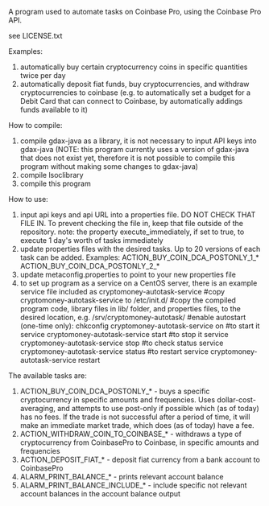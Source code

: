 A program used to automate tasks on Coinbase Pro, using the Coinbase Pro API.

see LICENSE.txt

Examples:
1) automatically buy certain cryptocurrency coins in specific quantities twice per day
2) automatically deposit fiat funds, buy cryptocurrencies, and withdraw cryptocurrencies to coinbase (e.g. to automatically set a budget for a Debit Card that can connect to Coinbase, by automatically addings funds available to it)


How to compile:
1) compile gdax-java as a library, it is not necessary to input API keys into gdax-java (NOTE: this program currently uses a version of gdax-java that does not exist yet, therefore it is not possible to compile this program without making some changes to gdax-java)
2) compile lsoclibrary
3) compile this program


How to use:
1) input api keys and api URL into a properties file.  DO NOT CHECK THAT FILE IN.  To prevent checking the file in, keep that file outside of the repository.
 note: the property execute_immediately, if set to true, to execute 1 day's worth of tasks immediately
2) update properties files with the desired tasks.  Up to 20 versions of each task can be added.  Examples:
ACTION_BUY_COIN_DCA_POSTONLY_1_*
ACTION_BUY_COIN_DCA_POSTONLY_2_*
3) update metaconfig.properties to point to your new properties file
4) to set up program as a service on a CentOS server, there is an example service file included as cryptomoney-autotask-service 
#copy cryptomoney-autotask-service to /etc/init.d/
#copy the compiled program code, library files in lib/ folder, and properties files, to the desired location, e.g. /srv/cryptomoney-autotask/
#enable autostart (one-time only):
chkconfig cryptomoney-autotask-service on
#to start it
service cryptomoney-autotask-service start
#to stop it
service cryptomoney-autotask-service stop
#to check status
service cryptomoney-autotask-service status
#to restart
service cryptomoney-autotask-service restart


The available tasks are:
1) ACTION_BUY_COIN_DCA_POSTONLY_* - buys a specific cryptocurrency in specific amounts and frequencies.  Uses dollar-cost-averaging, and attempts to use post-only if possible which (as of today) has no fees.  If the trade is not successful after a period of time, it will make an immediate market trade, which does (as of today) have a fee.
2) ACTION_WITHDRAW_COIN_TO_COINBASE_* - withdraws a type of cryptocurrency from CoinbasePro to Coinbase, in specific amounts and frequencies
3) ACTION_DEPOSIT_FIAT_* - deposit fiat currency from a bank account to CoinbasePro
4) ALARM_PRINT_BALANCE_* - prints relevant account balance
5) ALARM_PRINT_BALANCE_INCLUDE_* - include specific not relevant account balances in the account balance output



 

